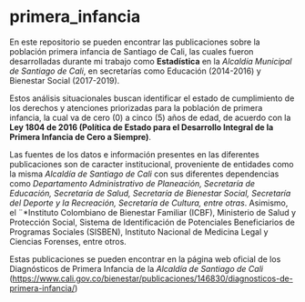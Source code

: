 # primera_infancia
En este repositorio se pueden encontrar las publicaciones sobre la población primera infancia de Santiago de Cali, las cuales fueron desarrolladas durante mi trabajo como **Estadística** en la *Alcaldía Municipal de Santiago de Cali*, en secretarías como Educación (2014-2016) y Bienestar Social (2017-2019).

Estos análisis situacionales buscan identificar el estado de cumplimiento de los derechos y atenciones priorizadas para la población de primera infancia, la cual va de cero (0) a cinco (5) años de edad, de acuerdo con la **Ley 1804 de 2016 (Política de Estado para el Desarrollo Integral de la Primera Infancia de Cero a Siempre)**.

Las fuentes de los datos e información presentes en las diferentes publicaciones son de caracter institucional, proveniente de entidades como la misma *Alcaldía de Santiago de Cali* con sus diferentes dependencias como *Departamento Administrativo de Planeación, Secretaría de Educación, Secretaría de Salud, Secretaría de Bienestar Social, Secretaría del Deporte y la Recreación, Secretaría de Cultura, entre otras*. Asimismo, el ¨*Instituto Colombiano de Bienestar Familiar (ICBF), Ministerio de Salud y Protección Social, Sistema de Identificación de Potenciales Beneficiarios de Programas Sociales (SISBEN), Instituto Nacional de Medicina Legal y Ciencias Forenses, entre otros.

Estas publicaciones se pueden encontrar en la página web oficial de los Diagnósticos de Primera Infancia de la *Alcaldía de Santiago de Cali* (https://www.cali.gov.co/bienestar/publicaciones/146830/diagnosticos-de-primera-infancia/)
